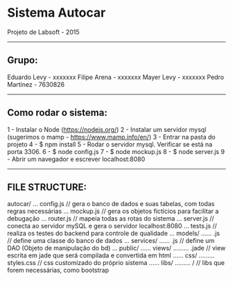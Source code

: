 # Sistema Autocar
Projeto de Labsoft - 2015

---------------------
Grupo:
---------------------
Eduardo Levy		- xxxxxxx
Filipe Arena		- xxxxxxx
Mayer Levy			- xxxxxxx
Pedro Martinez		- 7630826

---------------------
Como rodar o sistema:
---------------------
1 - Instalar o Node (https://nodejs.org/)
2 - Instalar um servidor mysql (sugerimos o mamp - https://www.mamp.info/en/)
3 - Entrar na pasta do projeto
4 - $ npm install
5 - Rodar o servidor mysql. Verificar se está na porta 3306.
6 - $ node config.js
7 - $ node mockup.js
8 - $ node server.js
9 - Abrir um navegador e escrever localhost:8080

---------------------
FILE STRUCTURE:
---------------------
autocar/
... config.js 			// gera o banco de dados e suas tabelas, com todas regras necessárias
... mockup.js 			// gera os objetos fictícios para facilitar a debugação
... router.js 			// mapeia todas as rotas do sistema
... server.js 			// conecta ao servidor mySQL e gera o servidor localhost:8080
... tests.js 			// realiza os testes do backend para controle de qualidade
... models/
...... <entity>.js 		// define uma classe do banco de dados
... services/
...... <dao>.js 		// define um DAO (Objeto de manipulação do bd)
... public/
...... views/
......... <view>.jade 	// view escrita em jade que será compilada e convertida em html
...... css/
......... styles.css 	// css customizado do próprio sistema
...... libs/
......... <lib>/		// libs que forem necessárias, como bootstrap